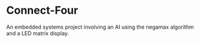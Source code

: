 # Connect-Four
An embedded systems project involving an AI using the negamax algorithm and a LED matrix display.
